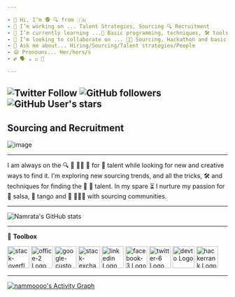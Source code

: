 ```yaml
---

- 👋 Hi, I’m 🕵️‍ 🔍 from 🇮🇳  
- 👀 I’m working on ... Talent Strategies, Sourcing 🔍 Recruitment
- 🌱 I’m currently learning ...🔰 Basic programming, techniques, 🛠️ tools 
- 💞️ I’m looking to collaborate on ... 👩‍💻 Sourcing, Hackathon and basic programming
- 💬 Ask me about... Hiring/Sourcing/Talent strategies/People 
- 😄 Pronouns... Her/hers/♀️
- 💕 🗣️ ☕ ⚖️ 🎨 

---
```

<img alt="Twitter Follow" src="https://img.shields.io/twitter/follow/nammmooo?color=%231DA1F2&logo=twitter&style=for-the-badge"> <img alt="GitHub followers" src="https://img.shields.io/github/followers/nammoooo?color=green&logo=github&style=for-the-badge"> <img alt="GitHub User's stars" src="https://img.shields.io/github/stars/nammoooo?color=red&logo=github&style=for-the-badge"> 
---

## Sourcing and Recruitment
![image](https://user-images.githubusercontent.com/88934779/129579703-190eb716-93a9-4d42-94f8-8976e27cbe7c.png)



---

I am always on the 🔍 🏹 🕵️‍♀️ 🎯 for 🔆 talent while looking for new and creative ways to find it. I'm exploring new sourcing trends, and all the tricks, 🛠️ and techniques for finding the 🔆 💎 talent. In my spare ⏳ I nurture my passion for 💃 salsa, 💃 tango and 🔗 🧑‍🤝‍🧑 with sourcing communities.  

---

![Namrata's GitHub stats](https://github-readme-stats.vercel.app/api?username=nammoooo&show_icons=true&theme=github_dark)

---

🧰 <strong>Toolbox</strong>

<img src="https://cdn.worldvectorlogo.com/logos/stack-overflow.svg" alt="stack-overflow Logo" width="50" height="50"/>  <img src="https://cdn.worldvectorlogo.com/logos/office-2.svg" alt="office-2 Logo" width="50" height="50"/>  <img src="https://cdn.worldvectorlogo.com/logos/google-custom-search.svg" alt="google-custom-search Logo" width="50" height="50"/>  <img src="https://cdn.worldvectorlogo.com/logos/stack-exchange.svg" alt="stack-exchange Logo" width="50" height="50"/>  <img src="https://cdn.worldvectorlogo.com/logos/linkedin.svg" alt="linkedin Logo" width="50" height="50"/>  <img src="https://cdn.worldvectorlogo.com/logos/facebook-3.svg" alt="facebook-3 Logo" width="50" height="50"/>  <img src="https://cdn.worldvectorlogo.com/logos/twitter-6.svg" alt="twitter-6 Logo" width="50" height="50"/> <img src="https://cdn.worldvectorlogo.com/logos/devto.svg" alt="devto Logo" width="50" height="50"/> <img src="https://cdn.worldvectorlogo.com/logos/hackerrank.svg" alt="hackerrank Logo" width="50" height="50"/>

---

<a href="https://github.com/nammoooo/github-readme-activity-graph"><img alt="nammoooo's Activity Graph" src="https://activity-graph.herokuapp.com/graph?username=nammoooo&bg_color=0D1117&color=5BCDEC&line=5BCDEC&point=FFFFFF&hide_border=true" /></a>

<br/>
<br/>

<!---
nammoooo/nammoooo is a ✨ special ✨ repository because its `README.md` (this file) appears on your GitHub profile.
You can click the Preview link to take a look at your changes.




